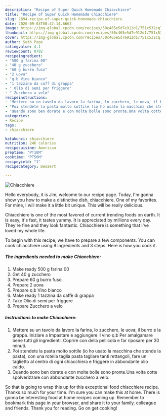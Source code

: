 ```yaml
---
description: "Recipe of Super Quick Homemade Chiacchiere"
title: "Recipe of Super Quick Homemade Chiacchiere"
slug: 2894-recipe-of-super-quick-homemade-chiacchiere
date: 2020-09-03T00:47:14.666Z
image: https://img-global.cpcdn.com/recipes/50c465e5d7e912d1/751x532cq70/chiacchiere-recipe-main-photo.jpg
thumbnail: https://img-global.cpcdn.com/recipes/50c465e5d7e912d1/751x532cq70/chiacchiere-recipe-main-photo.jpg
cover: https://img-global.cpcdn.com/recipes/50c465e5d7e912d1/751x532cq70/chiacchiere-recipe-main-photo.jpg
author: Seth Pope
ratingvalue: 4.1
reviewcount: 9702
recipeingredient:
- "500 g farina 00"
- "40 g zucchero"
- "60 g burro fuso"
- "2 uova"
- "q.b Vino bianco"
- "1 tazzina da caff di grappa"
- " Olio di semi per friggere"
- " Zucchero a velo"
recipeinstructions:
- "Mettere su un tavolo da lavoro la farina, lo zucchero, le uova, il burro e la grappa. Iniziare a Impastare e aggiungere il vino q.b Per amalgamare bene tutti gli ingredienti. Coprire con della pellicola e far riposare per 30 minuti."
- "Poi stendete la pasta molto sottile (io ho usato la macchina che stende la pasta), con una rotella taglia pasta tagliare tanti rettangoli, fare un taglietto al centro di ogni chiacchiera e friggere in abbondante olio caldo."
- "Quando sono ben dorate e con molte bolle sono pronte.Una volta cotte spolverizzare con abbondante zucchero a velo."
categories:
- Recipe
tags:
- chiacchiere

katakunci: chiacchiere 
nutrition: 246 calories
recipecuisine: American
preptime: "PT18M"
cooktime: "PT50M"
recipeyield: "1"
recipecategory: Dessert

---
```



![Chiacchiere](https://img-global.cpcdn.com/recipes/50c465e5d7e912d1/751x532cq70/chiacchiere-recipe-main-photo.jpg)

Hello everybody, it is Jim, welcome to our recipe page. Today, I'm gonna show you how to make a distinctive dish, chiacchiere. One of my favorites. For mine, I will make it a little bit unique. This will be really delicious.



Chiacchiere is one of the most favored of current trending foods on earth. It is easy, it's fast, it tastes yummy. It is appreciated by millions every day. They're fine and they look fantastic. Chiacchiere is something that I've loved my whole life.


To begin with this recipe, we have to prepare a few components. You can cook chiacchiere using 8 ingredients and 3 steps. Here is how you cook it.

<!--inarticleads1-->

##### The ingredients needed to make Chiacchiere:

1. Make ready 500 g farina 00
1. Get 40 g zucchero
1. Prepare 60 g burro fuso
1. Prepare 2 uova
1. Prepare q.b Vino bianco
1. Make ready 1 tazzina da caffè di grappa
1. Take  Olio di semi per friggere
1. Prepare  Zucchero a velo




<!--inarticleads2-->

##### Instructions to make Chiacchiere:

1. Mettere su un tavolo da lavoro la farina, lo zucchero, le uova, il burro e la grappa. Iniziare a Impastare e aggiungere il vino q.b Per amalgamare bene tutti gli ingredienti. Coprire con della pellicola e far riposare per 30 minuti.
1. Poi stendete la pasta molto sottile (io ho usato la macchina che stende la pasta), con una rotella taglia pasta tagliare tanti rettangoli, fare un taglietto al centro di ogni chiacchiera e friggere in abbondante olio caldo.
1. Quando sono ben dorate e con molte bolle sono pronte.Una volta cotte spolverizzare con abbondante zucchero a velo.




So that is going to wrap this up for this exceptional food chiacchiere recipe. Thanks so much for your time. I'm sure you can make this at home. There is gonna be interesting food at home recipes coming up. Remember to bookmark this page in your browser, and share it to your family, colleague and friends. Thank you for reading. Go on get cooking!
